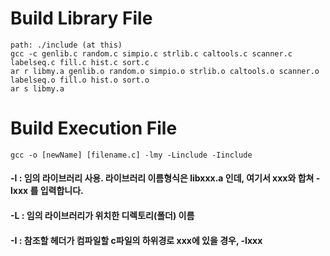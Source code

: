 # Build Library File
    path: ./include (at this)
    gcc -c genlib.c random.c simpio.c strlib.c caltools.c scanner.c labelseq.c fill.c hist.c sort.c
    ar r libmy.a genlib.o random.o simpio.o strlib.o caltools.o scanner.o labelseq.o fill.o hist.o sort.o
    ar s libmy.a

# Build Execution File
    gcc -o [newName] [filename.c] -lmy -Linclude -Iinclude

#### -l : 임의 라이브러리 사용. 라이브러리 이름형식은 libxxx.a 인데, 여기서 xxx와 합쳐 -lxxx 를 입력합니다.
#### -L : 임의 라이브러리가 위치한 디렉토리(폴더) 이름
#### -I : 참조할 헤더가 컴파일할 c파일의 하위경로 xxx에 있을 경우, -Ixxx